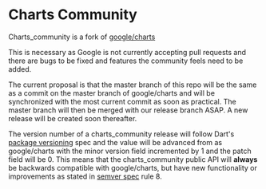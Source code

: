 # Charts Community

Charts_community is a fork of [google/charts](https://github.com/google/charts)

This is necessary as Google is not currently accepting pull
requests and there are bugs to be fixed and features the
community feels need to be added.

The current proposal is that the master branch of this repo
will be the same as a commit on the master branch of
google/charts and will be synchronized with the most
current commit as soon as practical. The master branch will
then be merged with our release branch ASAP. A new release
will be created soon thereafter.

The version number of a charts_community release will follow
Dart's [package versioning](https://dart.dev/tools/pub/versioning)
spec and the value will be advanced from as google/charts with
the minor version field incremented by 1 and the patch field will
be 0. This means that the charts_community public API will
**always** be backwards compatible with google/charts, but have
new functionality or improvements as stated in
[semver spec](https://semver.org/spec/v2.0.0-rc.1.html) rule 8.
